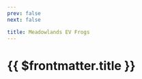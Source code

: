 ```yaml
---
prev: false
next: false

title: Meadowlands EV Frogs
---
```


# {{ $frontmatter.title }}

<MyImageComponent image="meadowlands-ev-frogs.png" :alt="$frontmatter.title + ' Map'" />
